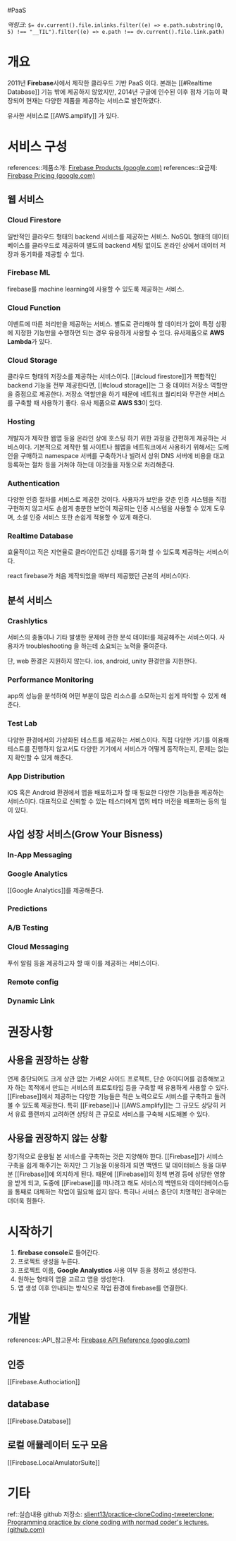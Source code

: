 #PaaS

*역링크*: `$= dv.current().file.inlinks.filter((e) => e.path.substring(0, 5) !== "__TIL").filter((e) => e.path !== dv.current().file.link.path)`

# 개요
2011년 **Firebase**사에서 제작한 클라우드 기반 PaaS 이다. 본래는 [[#Realtime Database]] 기능 밖에 제공하지 않았지만, 2014년 구글에 인수된 이후 점차 기능이 확장되어 현재는 다양한 제품을 제공하는 서비스로 발전하였다.

유사한 서비스로 [[AWS.amplify]] 가 있다.

# 서비스 구성
references::제품소개: [Firebase Products (google.com)](https://firebase.google.com/products-build?hl=ko)
references::요금제: [Firebase Pricing (google.com)](https://firebase.google.com/pricing?hl=ko)

## 웹 서비스
### Cloud Firestore
일반적인 클라우드 형태의 backend 서비스를 제공하는 서비스. NoSQL 형태의 데이터베이스를 클라우드로 제공하여 별도의 backend 세팅 없이도 온라인 상에서 데이터 저장과 동기화를 제공할 수 있다.

### Firebase ML
firebase를 machine learning에 사용할 수 있도록 제공하는 서비스.

### Cloud Function
이벤트에 따른 처리만을 제공하는 서비스. 별도로 관리해야 할 데이터가 없이 특정 상황에 지정한 기능만을 수행하면 되는 경우 유용하게 사용할 수 있다. 유사제품으로 **AWS Lambda**가 있다.

### Cloud Storage
클라우드 형태의 저장소를 제공하는 서비스이다. [[#cloud firestore]]가 복합적인 backend 기능을 전부 제공한다면, [[#cloud storage]]는 그 중 데이터 저장소 역할만을 중점으로 제공한다. 저장소 역할만을 하기 때문에 네트워크 퀄리티와 무관한 서비스를 구축할 때 사용하기 좋다. 유사 제품으로 **AWS S3**이 있다.

### Hosting
개발자가 제작한 웹앱 등을 온라인 상에 호스팅 하기 위한 과정을 간편하게 제공하는 서비스이다. 기본적으로 제작한 웹 사이트나 웹앱을 네트워크에서 사용하기 위해서는 도메인을 구매하고 namespace 서버를 구축하거나 빌려서 상위 DNS 서버에 비용을 대고 등록하는 절차 등을 거쳐야 하는데 이것들을 자동으로 처리해준다.

### Authentication
다양한 인증 절차를 서비스로 제공한 것이다. 사용자가 보안을 갖춘 인증 시스템을 직접 구현하지 않고서도 손쉽게 충분한 보안이 제공되는 인증 시스템을 사용할 수 있게 도우며, 소셜 인증 서비스 또한 손쉽게 적용할 수 있게 해준다.

### Realtime Database
효율적이고 적은 지연율로 클라이언트간 상태를 동기화 할 수 있도록 제공하는 서비스이다.

react firebase가 처음 제작되었을 때부터 제공했던 근본의 서비스이다. 

## 분석 서비스
### Crashlytics
서비스의 충돌이나 기타 발생한 문제에 관한 분석 데이터를 제공해주는 서비스이다. 사용자가 troubleshooting 을 하는데 소요되는 노력을 줄여준다.

단, web 환경은 지원하지 않는다. ios, android, unity 환경만을 지원한다.

### Performance Monitoring
app의 성능을 분석하여 어떤 부분이 많은 리소스를 소모하는지 쉽게 파악할 수 있게 해준다.

### Test Lab
다양한 환경에서의 가상화된 테스트를 제공하는 서비스이다. 직접 다양한 기기를 이용해 테스트를 진행하지 않고서도 다양한 기기에서 서비스가 어떻게 동작하는지, 문제는 없는지 확인할 수 있게 해준다.

### App Distribution
iOS 혹은 Android 환경에서 앱을 배포하고자 할 때 필요한 다양한 기능들을 제공하는 서비스이다. 대표적으로 신뢰할 수 있는 테스터에게 앱의 베타 버전을 배포하는 등의 일이 있다.

## 사업 성장 서비스(Grow Your Bisness)
### In-App Messaging
### Google Analytics
[[Google Analytics]]를 제공해준다.
### Predictions
### A/B Testing
### Cloud Messaging
푸쉬 알림 등을 제공하고자 할 때 이를 제공하는 서비스이다.
### Remote config
### Dynamic Link

# 권장사항
## 사용을 권장하는 상황
언제 중단되어도 크게 상관 없는 가벼운 사이드 프로젝트, 단순 아이디어를 검증해보고자 하는 목적에서 만드는 서비스의 프로토타입 등을 구축할 때 유용하게 사용할 수 있다. [[Firebase]]에서 제공하는 다양한 기능들은 적은 노력으로도 서비스를 구축하고 돌려볼 수 있도록 제공한다. 특히 [[Firebase]]나 [[AWS.amplify]]는 그 규모도 상당히 커서 유료 플랜까지 고려하면 상당히 큰 규모로 서비스를 구축해 시도해볼 수 있다.

## 사용을 권장하지 않는 상황
장기적으로 운용될 본 서비스를 구축하는 것은 지양해야 한다. [[Firebase]]가 서비스 구축을 쉽게 해주기는 하지만 그 기능을 이용하게 되면 백엔드 및 데이터비스 등을 대부분 [[Firebase]]에 의지하게 된다. 때문에 [[Firebase]]의 정책 변경 등에 상당한 영향을 받게 되고, 도중에 [[Firebase]]를 떠나려고 해도 서비스의 백엔드와 데이터베이스등을 통째로 대체하는 작업이 필요해 쉽지 않다. 특히나 서비스 중단이 치명적인 경우에는 더더욱 힘들다.

# 시작하기
1. **firebase console**로 들어간다.
2. 프로젝트 생성을 누른다.
3. 프로젝트 이름, **Google Analystics** 사용 여부 등을 정하고 생성한다.
4. 원하는 형태의 앱을 고르고 앱을 생성한다.
5. 앱 생성 이후 안내되는 방식으로 작업 환경에 firebase를 연결한다.

# 개발
references::API_참고문서: [Firebase API Reference (google.com)](https://firebase.google.com/docs/reference)

## 인증
[[Firebase.Authociation]]

## database
[[Firebase.Database]]

## 로컬 애뮬레이터 도구 모음
[[Firebase.LocalAmulatorSuite]]

# 기타
ref::실습내용 github 저장소: [slient13/practice-cloneCoding-tweeterclone: Programming practice by clone coding with normad coder's lectures. (github.com)](https://github.com/slient13/practice-cloneCoding-tweeterclone)
